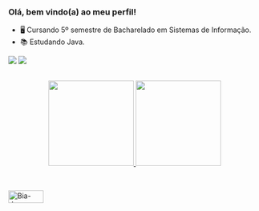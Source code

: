 ### Olá, bem vindo(a) ao meu perfil!

- 🖥 Cursando 5º semestre de Bacharelado em Sistemas de Informação.
- 📚 Estudando Java.


<div> 
  <a href="https://www.instagram.com/brunobazze?igsh=dDF4YXNzOG8ybmxu" target="_blank"><img src="https://img.shields.io/badge/-Instagram-%23E4405F?style=for-the-badge&logo=instagram&logoColor=white" target="_blank"></a>
  <a href="https://www.linkedin.com/in/brunonbazza" target="_blank"><img src="https://img.shields.io/badge/LinkedIn-0077B5?style=for-the-badge&logo=linkedin&logoColor=white"/a> 
</div>

##

<div align="center">
  <a href="https://github.com/BrunoBazza13">
  <img height="170em" src="https://github-readme-stats.vercel.app/api?username=BrunoBazza13&show_icons=true&theme=radical&include_all_commits=true&count_private=true"/>          
  <img height="170em" src="https://github-readme-stats.vercel.app/api/top-langs/?username=BrunoBazza13&layout=compact&langs_count=7&theme=radical"/>
</div>

  ##

<div style="display: inline_block"><br>
  <img align="center" alt="Bia-Java" height="25" width="70" src="https://img.shields.io/badge/Java-ED8B00?style=for-the-badge&logo=java&logoColor=white">
</div>
